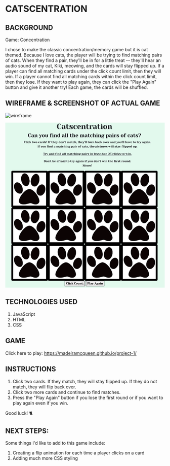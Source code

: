 # CATSCENTRATION

## BACKGROUND
Game: Concentration

I chose to make the classic concentration/memory game but it is cat themed. Because I love cats, the player will be trying to find matching pairs of cats. When they find a pair, they'll be in for a little treat -- they'll hear an audio sound of my cat, Kiki, meowing, and the cards will stay flipped up. If a player can find all matching cards under the click count limit, then they will win. If a player cannot find all matching cards within the click count limit, then they lose. If they want to play again, they can click the "Play Again" button and give it another try! Each game, the cards will be shuffled.

## WIREFRAME & SCREENSHOT OF ACTUAL GAME
![wireframe](https://user-images.githubusercontent.com/16273320/195711751-6599be42-e809-497a-aeaf-10589a6c954a.jpg)

![](images/catscentration.png)

## TECHNOLOGIES USED
1. JavaScript
2. HTML
3. CSS

## GAME
Click here to play: https://madeiramcqueen.github.io/project-1/

## INSTRUCTIONS
1. Click two cards. If they match, they will stay flipped up. If they do not match, they will flip back over.
2. Click two more cards and continue to find matches.
3. Press the "Play Again" button if you lose the first round or if you want to play again even if you win.

Good luck! :cat2:

## NEXT STEPS:
Some things I'd like to add to this game include:
1. Creating a flip animation for each time a player clicks on a card
2. Adding much more CSS styling